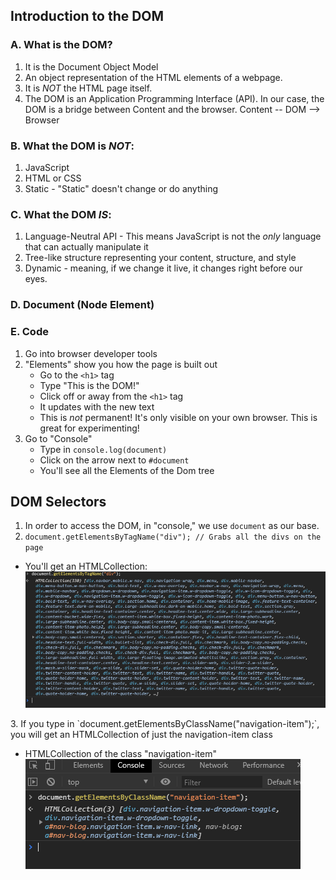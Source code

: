 ## Introduction to the DOM

### A. What is the DOM?
  1. It is the Document Object Model
  2. An object representation of the HTML elements of a webpage. 
  3. It is *NOT* the HTML page itself. 
  4. The DOM is an Application Programming Interface (API). In our case, the DOM is a bridge between Content and the browser. Content -- DOM --> Browser
### B. What the DOM is *NOT*:
  1. JavaScript
  2. HTML or CSS
  3. Static - "Static" doesn't change or do anything
### C. What the DOM *IS*:
  1. Language-Neutral API - This means JavaScript is not the *only* language that can actually manipulate it
  2. Tree-like structure representing your content, structure, and style
  3. Dynamic - meaning, if we change it live, it changes right before our eyes. 
### D. Document (Node Element)

### E. Code
  1. Go into browser developer tools
  2. "Elements" show you how the page is built out
    <ul><li> Go to the `<h1>` tag </li>
    <li> Type "This is the DOM!"</li>
    <li> Click off or away from the `<h1>` tag </li>
    <li> It updates with the new text </li>
    <li> This is *not* permanent! It's only visible on your own browser. This is great for experimenting! </li></ul>
  3. Go to "Console"
    <ul><li> Type in `console.log(document)` </li>
    <li> Click on the arrow next to `#document` </li>
    <li> You'll see all the Elements of the Dom tree </li></ul>

## DOM Selectors

1. In order to access the DOM, in "console," we use `document` as our base.
2. `document.getElementsByTagName("div"); // Grabs all the divs on the page`
  <ul><li> You'll get an HTMLCollection: 
  <img src="images/All-Divs-DOM-I.PNG"></li></ul>
3. If you type in `document.getElementsByClassName("navigation-item");`, you will get an HTMLCollection of just the navigation-item class
 <ul><li> HTMLCollection of the class "navigation-item" 
 <img src="images/Nav-Item-DOM-I.PNG"></li></ul>